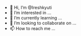 - 👋 Hi, I’m @Ireshkyuti
- 👀 I’m interested in ...
- 🌱 I’m currently learning ...
- 💞️ I’m looking to collaborate on ...
- 📫 How to reach me ...

<!---
Ireshkyuti/Ireshkyuti is a ✨ special ✨ repository because its `README.md` (this file) appears on your GitHub profile.
You can click the Preview link to take a look at your changes.
--->
